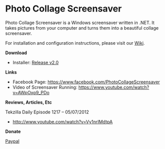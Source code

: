 # Photo Collage Screensaver
Photo Collage Screensaver is a Windows screensaver written in .NET. It takes pictures from your computer and turns them into a beautiful collage screensaver.

For installation and configuration instructions, please visit our [Wiki](../../wiki/home).

**Download**
* Installer: [Release v2.0](../../releases/tag/v2.0)

**Links**
* Facebook Page: https://www.facebook.com/PhotoCollageScreensaver
* Video of Screensaver Running: https://www.youtube.com/watch?v=AWpOxp9_PDo

**Reviews, Articles, Etc**

Tekzilla Daily Episode 1217 – 05/07/2012
* http://www.youtube.com/watch?v=Vy1nrIMdtpA

**Donate**

[Paypal](https://www.paypal.com/cgi-bin/webscr?cmd=_s-xclick&hosted_button_id=FNPD9V8JB6GRE)
